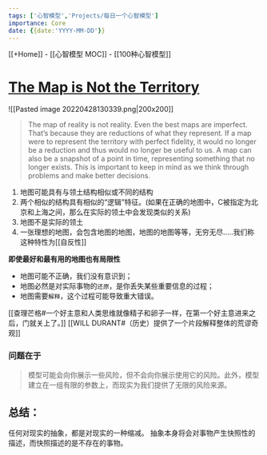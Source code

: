 ```yaml
---
tags: ['心智模型','Projects/每日一个心智模型']
importance: Core
date: {{date:'YYYY-MM-DD'}}
---
```

[[+Home]] - [[心智模型 MOC]] - [[100种心智模型]]

# **[The Map is Not the Territory]([https://fs.blog/2015/11/map-and-territory/](https://fs.blog/map-and-territory/))**
![[Pasted image 20220428130339.png|200x200]]
>The map of reality is not reality. Even the best maps are imperfect. That’s because they are reductions of what they represent. If a map were to represent the territory with perfect fidelity, it would no longer be a reduction and thus would no longer be useful to us. A map can also be a snapshot of a point in time, representing something that no longer exists. This is important to keep in mind as we think through problems and make better decisions.


1. 地图可能具有与领土结构相似或不同的结构
2. 两个相似的结构具有相似的“逻辑”特征。(如果在正确的地图中，C被指定为北京和上海之间，那么在实际的领土中会发现类似的关系)
3. 地图不是实际的领土
4. 一张理想的地图，会包含地图的地图，地图的地图等等，无穷无尽.....我们称这种特性为[[自反性]]


**即使最好和最有用的地图也有局限性**
* 地图可能不正确，我们没有意识到；
* 地图必然是对实际事物的`还原`，是你丢失某些重要信息的过程；
* 地图需要`解释`，这个过程可能导致重大错误。


[[查理芒格#一个好主意和人类思维就像精子和卵子一样，在第一个好主意进来之后，门就关上了。]]
[[WILL DURANT#（历史）提供了一个片段解释整体的荒谬奇观]]


### 问题在于
>模型可能会向你展示一些风险，但不会向你展示使用它的风险。此外，模型建立在一组有限的参数上，而现实为我们提供了无限的风险来源。

## 总结：
任何对现实的抽象，都是对现实的一种缩减。
抽象本身将会对事物产生快照性的描述，而快照描述的是不存在的事物。